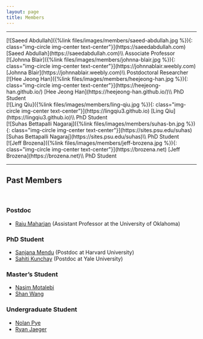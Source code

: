 ```yaml
---
layout: page
title: Members
---
```


<div class="row">
    <div class="col-md-12 text-center">
        <hr>
    </div>
</div>

<div class="row">
<div class="col-lg-4 col-xs-12 text-center" markdown="1">
[![Saeed Abdullah]({%link files/images/members/saeed-abdullah.jpg %}){: class="img-circle img-center text-center"}](https://saeedabdullah.com)
[Saeed Abdullah](https://saeedabdullah.com)\\
Associate Professor
</div>

<div class="col-lg-4 col-xs-12 text-center" markdown="1">
[![Johnna Blair]({%link files/images/members/johnna-blair.jpg %}){: class="img-circle img-center text-center"}](https://johnnablair.weebly.com)
[Johnna Blair](https://johnnablair.weebly.com)\\
Postdoctoral Researcher
</div>

<div class="col-lg-4 col-xs-12 text-center" markdown="1">
[![Hee Jeong Han]({%link files/images/members/heejeong-han.jpg %}){: class="img-circle img-center text-center"}](https://heejeong-han.github.io/)
[Hee Jeong Han](https://heejeong-han.github.io/)\\
PhD Student
</div>


</div>

<div class="row">

<div class="col-lg-4 col-xs-12 text-center" markdown="1">
[![Ling Qiu]({%link files/images/members/ling-qiu.jpg %}){: class="img-circle img-center text-center"}](https://lingqiu3.github.io)
[Ling Qiu](https://lingqiu3.github.io)\\
PhD Student
</div>
<div class="col-lg-4 col-xs-12 text-center" markdown="1">
[![Suhas Bettapalli Nagaraj]({%link files/images/members/suhas-bn.jpg %}){: class="img-circle img-center text-center"}](https://sites.psu.edu/suhas)
[Suhas Bettapalli Nagaraj](https://sites.psu.edu/suhas)\\
PhD Student
</div>

<div class="col-lg-4 col-xs-12 text-center" markdown="1">
[![Jeff Brozena]({%link files/images/members/jeff-brozena.jpg %}){: class="img-circle img-center text-center"}](https://brozena.net)
[Jeff Brozena](https://brozena.net)\\
PhD Student
</div>

</div>

<div class="row">
    <div class="col-md-12 text-center">
        <hr>
        <h2>Past Members</h2>
        <br>
    </div>
</div>

### Postdoc
* [Raju Maharjan](https://www.rajumaharjan.com) (Assistant Professor at the University of Oklahoma)

### PhD Student
* [Sanjana Mendu](https://sanjanamendu.com/) (Postdoc at Harvard University)
* [Sahiti Kunchay](https://sahitikunchay.github.io/) (Postdoc at Yale University)

### Master’s Student
* [Nasim Motalebi](https://nasimmotalebi.com/)
* [Shan Wang](https://shanwang61.github.io/)

### Undergraduate Student
* [Nolan Pye](https://www.linkedin.com/in/nolanpye)
* [Ryan Jaeger](https://www.linkedin.com/in/ryan-jaeger-965b42144)


